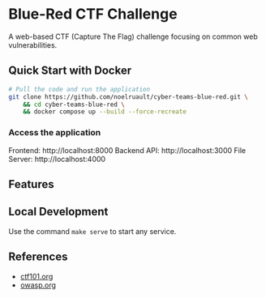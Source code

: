 # Blue-Red CTF Challenge

A web-based CTF (Capture The Flag) challenge focusing on common web vulnerabilities.

## Quick Start with Docker

```bash
# Pull the code and run the application
git clone https://github.com/noelruault/cyber-teams-blue-red.git \
    && cd cyber-teams-blue-red \
    && docker compose up --build --force-recreate
```

### Access the application

Frontend: http://localhost:8000
Backend API: http://localhost:3000
File Server: http://localhost:4000

## Features

## Local Development

Use the command `make serve` to start any service.

## References

- [ctf101.org](https://ctf101.org/web-exploitation/overview/)
- [owasp.org](https://owasp.org/www-community/attacks/)
